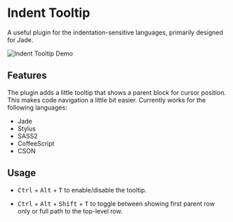 # Indent Tooltip

A useful plugin for the indentation-sensitive languages, primarily designed for Jade.

![Indent Tooltip Demo](https://cloud.githubusercontent.com/assets/9012519/15859926/b2d5a624-2ccf-11e6-86c6-deddc3cc4bf3.gif)

## Features

The plugin adds a little tooltip that shows a parent block for cursor position. This makes code navigation a little bit easier. Currently works for the following languages:

- Jade
- Stylus
- SASS2
- CoffeeScript
- CSON

## Usage

- <kbd>Ctrl</kbd> + <kbd>Alt</kbd> + <kbd>T</kbd> to enable/disable the tooltip.

- <kbd>Ctrl</kbd> + <kbd>Alt</kbd> + <kbd>Shift</kbd> + <kbd>T</kbd> to toggle between showing first parent row only or full path to the top-level row.
